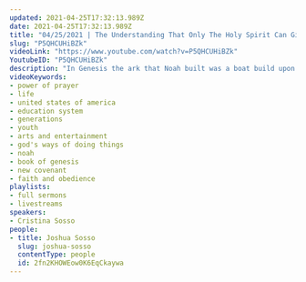```yaml
---
updated: 2021-04-25T17:32:13.989Z
date: 2021-04-25T17:32:13.989Z
title: "04/25/2021 | The Understanding That Only The Holy Spirit Can Give You (Pastor Cristina Sosso)"
slug: "P5QHCUHiBZk"
videoLink: "https://www.youtube.com/watch?v=P5QHCUHiBZk"
YoutubeID: "P5QHCUHiBZk"
description: "In Genesis the ark that Noah built was a boat build upon the instructions of the Lord. It's purpose was to protect Noah and his family and to create a new beginning, but it was only possible because Noah submitted to God and followed His instructions to the letter. The young generation in the Church needs to focus on the God and learn from the mistakes of the past generations. If you submit to God and ask the Holy Spirit to guide you He will give you wisdom and understand straight from heaven, and it will be far advanced compared to anything in the world. This sermon was delivered by Pastor Cristina Sosso at Freedom Fellowship Church International on April 25, 2021."
videoKeywords:
- power of prayer
- life
- united states of america
- education system
- generations
- youth
- arts and entertainment
- god's ways of doing things
- noah
- book of genesis
- new covenant
- faith and obedience
playlists:
- full sermons
- livestreams
speakers:
- Cristina Sosso
people:
- title: Joshua Sosso
  slug: joshua-sosso
  contentType: people
  id: 2fn2KHOWEow0K6EqCkaywa
---
```

